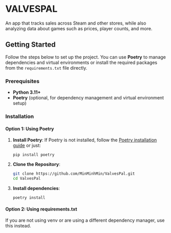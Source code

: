 # VALVESPAL

An app that tracks sales across Steam and other stores, while also analyzing data about games such as prices, player counts, and more.

## Getting Started

Follow the steps below to set up the project. You can use **Poetry** to manage dependencies and virtual environments or install the required packages from the `requirements.txt` file directly.

### Prerequisites

- **Python 3.11+**
- **Poetry** (optional, for dependency management and virtual environment setup)

### Installation

#### Option 1: Using Poetry

1. **Install Poetry**:
   If Poetry is not installed, follow the [Poetry installation guide](https://python-poetry.org/docs/#installation) or just:

   ```batch
   pip install poetry
   ```

2. **Clone the Repository**:

   ```bash
   git clone https://github.com/MinMinhMin/ValvesPal.git
   cd ValvesPal
   ```

3. **Install dependencies**:
   ```batch
   poetry install
   ```

#### Option 2: Using requirements.txt

If you are not using venv or are using a different dependency manager, use this instead.
